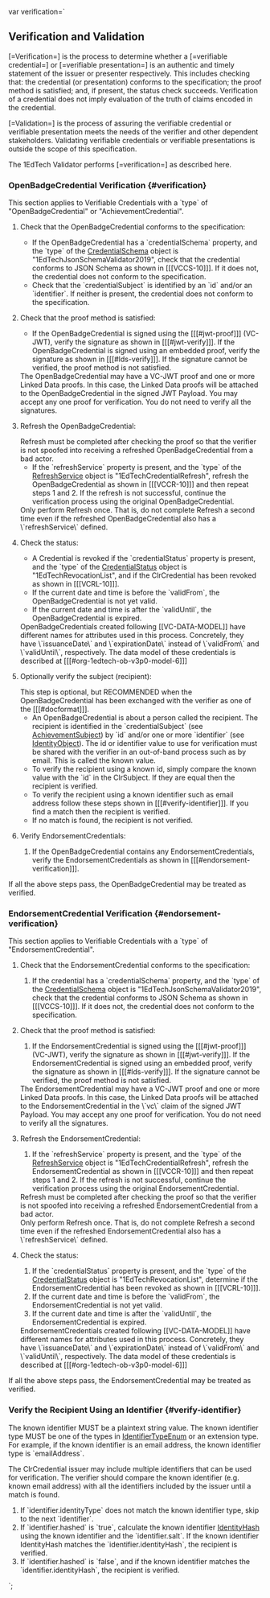 var verification=`

## Verification and Validation

[=Verification=] is the process to determine whether a [=verifiable credential=] or [=verifiable presentation=] is an authentic and timely statement of the issuer or presenter respectively. This includes checking that: the credential (or presentation) conforms to the specification; the proof method is satisfied; and, if present, the status check succeeds. Verification of a credential does not imply evaluation of the truth of claims encoded in the credential.

[=Validation=] is the process of assuring the verifiable credential or verifiable presentation meets the needs of the verifier and other dependent stakeholders. Validating verifiable credentials or verifiable presentations is outside the scope of this specification.

<div class="note">
   The 1EdTech Validator performs [=verification=] as described here.
</div>

### OpenBadgeCredential Verification {#verification}

This section applies to Verifiable Credentials with a \`type\` of "OpenBadgeCredential" or "AchievementCredential".

1. Check that the OpenBadgeCredential conforms to the specification:
   - If the OpenBadgeCredential has a \`credentialSchema\` property, and the \`type\` of the [CredentialSchema](#credentialschema) object is "1EdTechJsonSchemaValidator2019", check that the credential conforms to JSON Schema as shown in [[[VCCS-10]]]. If it does not, the credential does not conform to the specification.
   - Check that the \`credentialSubject\` is identified by an \`id\` and/or an \`identifier\`. If neither is present, the credential does not conform to the specification.
1. Check that the proof method is satisfied:
   - If the OpenBadgeCredential is signed using the [[[#jwt-proof]]] (VC-JWT), verify the signature as shown in [[[#jwt-verify]]]. If the OpenBadgeCredential is signed using an embedded proof, verify the signature as shown in [[[#lds-verify]]]. If the signature cannot be verified, the proof method is not satisfied.

   <div class="note">
      The OpenBadgeCredential may have a VC-JWT proof and one or more Linked Data proofs. In this case, the Linked Data proofs will be attached to the OpenBadgeCredential in the signed JWT Payload. You may accept any one proof for verification. You do not need to verify all the signatures.
   </div>
1. Refresh the OpenBadgeCredential:
   <div class="note">
      Refresh must be completed after checking the proof so that the verifier is not spoofed into receiving a refreshed OpenBadgeCredential from a bad actor.
   </div>

   - If the \`refreshService\` property is present, and the \`type\` of the [RefreshService](#refreshservice) object is "1EdTechCredentialRefresh", refresh the OpenBadgeCredential as shown in [[[VCCR-10]]] and then repeat steps 1 and 2. If the refresh is not successful, continue the verification process using the original OpenBadgeCredential.
   <div class="note">
      Only perform Refresh once. That is, do not complete Refresh a second time even if the refreshed OpenBadgeCredential also has a \`refreshService\` defined.
   </div>
1. Check the status:
   - A Credential is revoked if the \`credentialStatus\` property is present, and the \`type\` of the [CredentialStatus](#credentialstatus) object is "1EdTechRevocationList", and if the ClrCredential has been revoked as shown in [[[VCRL-10]]].
   - If the current date and time is before the \`validFrom\`, the OpenBadgeCredential is not yet valid.
   - If the current date and time is after the \`validUntil\`, the OpenBadgeCredential is expired.

   <div class="note">
      OpenBadgeCredentials created following [[VC-DATA-MODEL]] have different names for attributes used in this process. Concretely, they have \`issuanceDate\` and \`expirationDate\` instead of \`validFrom\` and \`validUntil\`, respectively.
      The data model of these credentials is described at [[[#org-1edtech-ob-v3p0-model-6]]]
   </div>

1. Optionally verify the subject (recipient):
   <div class="note">
      This step is optional, but RECOMMENDED when the OpenBadgeCredential has been exchanged with the verifier as one of the [[[#docformat]]].
   </div>

   - An OpenBadgeCredential is about a person called the recipient. The recipient is identified in the \`credentialSubject\` (see [AchievementSubject](#achievementsubject)) by \`id\` and/or one or more \`identifier\` (see [IdentityObject](#identityobject)). The id or identifier value to use for verification must be shared with the verifier in an out-of-band process such as by email. This is called the known value.
   - To verify the recipient using a known id, simply compare the known value with the \`id\` in the ClrSubject. If they are equal then the recipient is verified.
   - To verify the recipient using a known identifier such as email address follow these steps shown in [[[#verify-identifier]]]. If you find a match then the recipient is verified.
   - If no match is found, the recipient is not verified.
1. Verify EndorsementCredentials:
   1. If the OpenBadgeCredential contains any EndorsementCredentials, verify the EndorsementCredentials as shown in [[[#endorsement-verification]]].

If all the above steps pass, the OpenBadgeCredential may be treated as verified.

### EndorsementCredential Verification {#endorsement-verification}

This section applies to Verifiable Credentials with a \`type\` of "EndorsementCredential".

1. Check that the EndorsementCredential conforms to the specification:
   1. If the credential has a \`credentialSchema\` property, and the \`type\` of the [CredentialSchema](#credentialschema) object is "1EdTechJsonSchemaValidator2019", check that the credential conforms to JSON Schema as shown in [[[VCCS-10]]]. If it does not, the credential does not conform to the specification.
1. Check that the proof method is satisfied:
   1. If the EndorsementCredential is signed using the [[[#jwt-proof]]] (VC-JWT), verify the signature as shown in [[[#jwt-verify]]]. If the EndorsementCredential is signed using an embedded proof, verify the signature as shown in [[[#lds-verify]]]. If the signature cannot be verified, the proof method is not satisfied.
   <div class="note">
      The EndorsementCredential may have a VC-JWT proof and one or more Linked Data proofs. In this case, the Linked Data proofs will be attached to the EndorsementCredential in the \`vc\` claim of the signed JWT Payload. You may accept any one proof for verification. You do not need to verify all the signatures.
   </div>
1. Refresh the EndorsementCredential:
   1. If the \`refreshService\` property is present, and the \`type\` of the [RefreshService](#refreshservice) object is "1EdTechCredentialRefresh", refresh the EndorsementCredential as shown in [[[VCCR-10]]] and then repeat steps 1 and 2. If the refresh is not successful, continue the verification process using the original EndorsementCredential.
   <div class="note">
      Refresh must be completed after checking the proof so that the verifier is not spoofed into receiving a refreshed EndorsementCredential from a bad actor.
   </div>
   <div class="note">
      Only perform Refresh once. That is, do not complete Refresh a second time even if the refreshed EndorsementCredential also has a \`refreshService\` defined.
   </div>
1. Check the status:
   1. If the \`credentialStatus\` property is present, and the \`type\` of the [CredentialStatus](#credentialstatus) object is "1EdTechRevocationList", determine if the EndorsementCredential has been revoked as shown in [[[VCRL-10]]].
   1. If the current date and time is before the \`validFrom\`, the EndorsementCredential is not yet valid.
   1. If the current date and time is after the \`validUntil\`, the EndorsementCredential is expired.

   <div class="note">
      EndorsementCredentials created following [[VC-DATA-MODEL]] have different names for attributes used in this process. Concretely, they have \`issuanceDate\` and \`expirationDate\` instead of \`validFrom\` and \`validUntil\`, respectively.
      The data model of these credentials is described at [[[#org-1edtech-ob-v3p0-model-6]]]
   </div>

If all the above steps pass, the EndorsementCredential may be treated as verified.

### Verify the Recipient Using an Identifier {#verify-identifier}

The known identifier MUST be a plaintext string value. The known identifier type MUST be one of the types in [IdentifierTypeEnum](#org.1edtech.ob.v3p0.identifiertypeenum.class) or an extension type. For example, if the known identifier is an email address, the known identifier type is \`emailAddress\`.

The ClrCredential issuer may include multiple identifiers that can be used for verification. The verifier should compare the known identifier (e.g. known email address) with all the identifiers included by the issuer until a match is found.

1. If \`identifier.identityType\` does not match the known identifier type, skip to the next \`identifier\`.
1. If \`identifier.hashed\` is \`true\`, calculate the known identifier [IdentityHash](#identityhash) using the known identifier and the \`identifier.salt\`. If the known identifier IdentityHash matches the \`identifier.identityHash\`, the recipient is verified.
1. If \`identifier.hashed\` is \`false\`, and if the known identifier matches the \`identifier.identityHash\`, the recipient is verified.

`;
